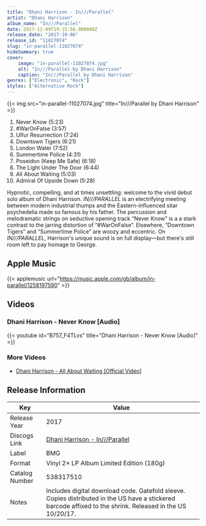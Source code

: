 ```yaml
---
title: "Dhani Harrison - In///Parallel"
artist: "Dhani Harrison"
album_name: "In///Parallel"
date: 2017-12-09T19:15:58.000000Z
release_date: "2017-10-06"
release_id: "11027074"
slug: "in-parallel-11027074"
hideSummary: true
cover:
    image: "in-parallel-11027074.jpg"
    alt: "In///Parallel by Dhani Harrison"
    caption: "In///Parallel by Dhani Harrison"
genres: ["Electronic", "Rock"]
styles: ["Alternative Rock"]
---
```


{{< img src="in-parallel-11027074.jpg" title="In///Parallel by Dhani Harrison" >}}

<!-- section break -->

1. Never Know (5:23)
2. #WarOnFalse (3:57)
3. Ulfur Resurrection (7:24)
4. Downtown Tigers (6:21)
5. London Water (7:52)
6. Summertime Police (4:31)
7. Poseidon (Keep Me Safe) (6:18)
8. The Light Under The Door (6:44)
9. All About Waiting (5:03)
10. Admiral Of Upside Down (5:28)

<!-- section break -->


Hypnotic, compelling, and at times unsettling: welcome to the vivid debut solo album of Dhani Harrison. <i>IN///PARALLEL</i> is an electrifying meeting between modern industrial thumps and the Eastern-influenced sitar psychedelia made so famous by his father. The percussion and melodramatic strings on seductive opening track “Never Know” is a a stark contrast to the jarring distortion of “#WarOnFalse”. Elsewhere, “Downtown Tigers” and “Summertime Police” are woozy and eccentric. On <i>IN///PARALLEL</i>, Harrison's unique sound is on full display—but there's still room left to pay homage to George.



## Apple Music
{{< applemusic url="https://music.apple.com/gb/album/in-parallel/1258197590" >}}





## Videos
### Dhani Harrison - Never Know [Audio]
{{< youtube id="B757_F4TLvs" title="Dhani Harrison - Never Know [Audio]" >}}<br>

### More Videos

- [Dhani Harrison - All About Waiting [Official Video]](https://www.youtube.com/watch?v=reRlyvQvTng)


## Release Information
|  Key           | Value                                                |
| ---------------| ---------------------------------------------------- |
| Release Year   | 2017                                   |
| Discogs Link   | [Dhani Harrison - In///Parallel](https://www.discogs.com/release/11027074-Dhani-Harrison-InParallel) |
| Label          | BMG |
| Format         | Vinyl 2× LP Album Limited Edition (180g) |
| Catalog Number | 538317510 |
| Notes | Includes digital download code. Gatefold sleeve.  Copies distributed in the US have a stickered barcode affixed to the shrink. Released in the US 10/20/17. |